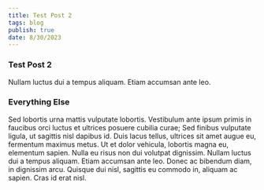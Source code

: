 ```yaml
---
title: Test Post 2
tags: blog
publish: true
date: 8/30/2023
---
```

### Test Post 2
Nullam luctus dui a tempus aliquam. Etiam accumsan ante leo. 

### Everything Else

Sed lobortis urna mattis vulputate lobortis. Vestibulum ante ipsum primis in faucibus orci luctus et ultrices posuere cubilia curae; Sed finibus vulputate ligula, ut sagittis nisl dapibus id. Duis lacus tellus, ultrices sit amet augue eu, fermentum maximus metus. Ut et dolor vehicula, lobortis magna eu, elementum sapien. Nulla eu risus non dui volutpat dignissim. Nullam luctus dui a tempus aliquam. Etiam accumsan ante leo. Donec ac bibendum diam, in dignissim arcu. Quisque dui nisl, sagittis eu commodo in, aliquam ac sapien. Cras id erat nisl.